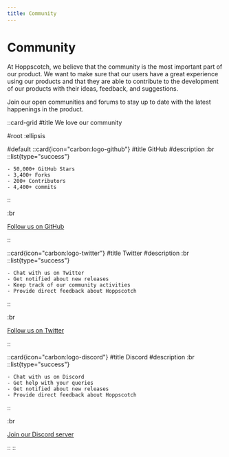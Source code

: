 ```yaml
---
title: Community
---
```


# Community

At Hoppscotch, we believe that the community is the most important part of our product. We want to make sure that our users have a great experience using our products and that they are able to contribute to the development of our products with their ideas, feedback, and suggestions.

Join our open communities and forums to stay up to date with the latest happenings in the product.

::card-grid
#title
We love our community

#root
:ellipsis

#default
  ::card{icon="carbon:logo-github"}
  #title
  GitHub
  #description
  :br
  ::list{type="success"}

    - 50,000+ GitHub Stars
    - 3,400+ Forks
    - 200+ Contributors
    - 4,400+ commits

  ::

  :br

  [Follow us on GitHub](https://github.com/hoppscotch/hoppscotch)

  ::

  ::card{icon="carbon:logo-twitter"}
  #title
  Twitter
  #description
  :br
  ::list{type="success"}

    - Chat with us on Twitter
    - Get notified about new releases
    - Keep track of our community activities
    - Provide direct feedback about Hoppscotch

  ::

  :br

  [Follow us on Twitter](https://hoppscotch.io/twitter)

  ::

  ::card{icon="carbon:logo-discord"}
  #title
  Discord
  #description
  :br
  ::list{type="success"}

    - Chat with us on Discord
    - Get help with your queries
    - Get notified about new releases
    - Provide direct feedback about Hoppscotch

  ::

  :br

  [Join our Discord server](https://hoppscotch.io/discord)

  ::
::
